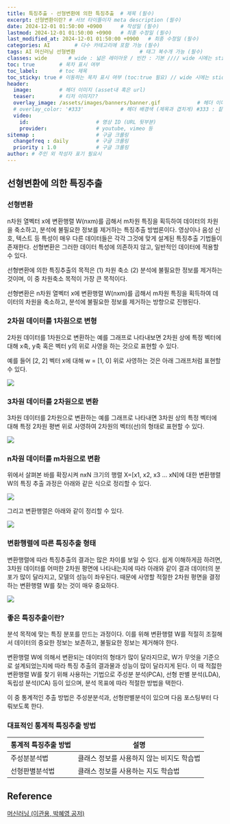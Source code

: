 ```yaml
---
title: 특징추출 - 선형변환에 의한 특징추출  # 제목 (필수)
excerpt: 선형변환이란? # 서브 타이틀이자 meta description (필수)
date: 2024-12-01 01:50:00 +0900      # 작성일 (필수)
lastmod: 2024-12-01 01:50:00 +0900   # 최종 수정일 (필수)
last_modified_at: 2024-12-01 01:50:00 +0900   # 최종 수정일 (필수)
categories: AI        # 다수 카테고리에 포함 가능 (필수)
tags: AI 머신러닝 선형변환                     # 태그 복수개 가능 (필수)
classes: wide       # wide : 넓은 레이아웃 / 빈칸 : 기본 //// wide 시에는 sticky toc 불가
toc: true        # 목차 표시 여부
toc_label:       # toc 제목
toc_sticky: true # 이동하는 목차 표시 여부 (toc:true 필요) // wide 시에는 sticky toc 불가
header: 
  image:         # 헤더 이미지 (asset내 혹은 url)
  teaser:        # 티저 이미지??
  overlay_image: /assets/images/banners/banner.gif            # 헤더 이미지 (제목과 겹치게)
  # overlay_color: '#333'            # 헤더 배경색 (제목과 겹치게) #333 : 짙은 회색 (필수)
  video:
    id:                      # 영상 ID (URL 뒷부분)
    provider:                # youtube, vimeo 등
sitemap :                    # 구글 크롤링
  changefreq : daily         # 구글 크롤링
  priority : 1.0             # 구글 크롤링
author: # 주인 외 작성자 표기 필요시
---
```

<!--postNo: 20241201_002-->

## 선형변환에 의한 특징추출  

### 선형변환  

n차원 열벡터 x에 변환행렬 W(nxm)를 곱해서 m차원 특징을 획득하여 데이터의 차원을 축소하고, 분석에 불필요한 정보를 제거하는 특징추출 방법론이다. 영상이나 음성 신호, 텍스트 등 특성이 매우 다른 데이터들은 각각 그것에 맞게 설계된 특징추출 기법들이 존재한다. 선형변환은 그러한 데이터 특성에 의존하지 않고, 일반적인 데이터에 적용할 수 있다.  

선형변환에 의한 특징추출의 목적은 (1) 차원 축소 (2) 분석에 불필요한 정보를 제거하는 것이며, 이 중 차원축소 목적이 가장 큰 목적이다.  

선형변환은 n차원 열벡터 x에 변환행렬 W(nxm)를 곱해서 m차원 특징을 획득하여 데이터의 차원을 축소하고, 분석에 불필요한 정보를 제거하는 방향으로 진행된다.  

### 2차원 데이터를 1차원으로 변형  

2차원 데이터를 1차원으로 변환하는 예를 그래프로 나타내보면 2차원 상에 특정 벡터에 대해 x축, y축 혹은 벡터 y의 위로 사영을 하는 것으로 표현할 수 있다.  

예를 들어 [2, 2] 벡터 x에 대해 w = [1, 0] 위로 사영하는 것은 아래 그래프처럼 표현할 수 있다.  

![](/assets/images/20241201_002_001.png)  

### 3차원 데이터를 2차원으로 변환  

3차원 데이터를 2차원으로 변환하는 예를 그래프로 나타내면 3차원 상의 특정 벡터에 대해 특정 2차원 평변 위로 사영하여 2차원의 벡터(선)의 형태로 표현할 수 있다.  

![](/assets/images/20241201_002_002.png)  

### n차원 데이터를 m차원으로 변환  

위에서 살펴본 바를 확장시켜 nxN 크기의 행렬 X=[x1, x2, x3 ... xN]에 대한 변환행렬 W의 특징 추출 과정은 아래와 같은 식으로 정리할 수 있다.  

![](/assets/images/20241201_002_003.png)  

그리고 변환행렬은 아래와 같이 정리할 수 있다.  

![](/assets/images/20241201_002_004.png)  

### 변환행렬에 따른 특징추출 형태  

변환행렬에 따라 특징추출의 결과는 많은 차이를 보일 수 있다. 쉽게 이해하게끔 하려면, 3차원 데이터를 어떠한 2차원 평면에 나타내는지에 따라 아래와 같이 결과 데이터의 분포가 많이 달라지고, 모델의 성능이 좌우된다. 때문에 사영할 적절한 2차원 평면을 결정하는 변환행렬 W를 찾는 것이 매우 중요하다.  

![](/assets/images/20241201_002_005.png)  

### 좋은 특징추출이란?  

분석 목적에 맞는 특징 분포를 만드는 과정이다. 이를 위해 변환행렬 W를 적절히 조절해서 데이터의 중요한 정보는 보존하고, 불필요한 정보는 제거해야 한다.  

변환행렬 W에 의해서 변환되는 데이터의 형태가 많이 달라지므로, W가 무엇을 기준으로 설계되었는지에 따라 특징 추출의 결과물과 성능이 많이 달라지게 된다. 이 때 적젏한 변환행렬 W를 찾기 위해 사용하는 기법으로 주성분 분석(PCA), 선형 판별 분석(LDA), 독립성 분석(ICA) 등이 있으며, 분석 목표에 따라 적절한 방법을 택한다.  

이 중 통계적인 추출 방법은 주성분분석과, 선형판별분석이 있으며 다음 포스팅부터 다뤄보도록 한다.  

### 대표적인 통계적 특징추출 방법  

|통계적 특징추출 방법|설명|
|---|---|
|주성분분석법|클래스 정보를 사용하지 않는 비지도 학습법|
|선형판별분석법|클래스 정보를 사용하는 지도 학습법|


## Reference  

[머신러닝 (이관용, 박혜영 공저)](https://search.shopping.naver.com/book/catalog/33751852618?cat_id=50005558&frm=PBOKPRO&query=머신러닝+이관용&NaPm=ct%3Dm3hfzyhc%7Cci%3D228c56736e9b189c35b08cbd8c5ddb7f9e67e63e%7Ctr%3Dboknx%7Csn%3D95694%7Chk%3D8bfde20797c97955dc000ea62799753a0da42a06)  